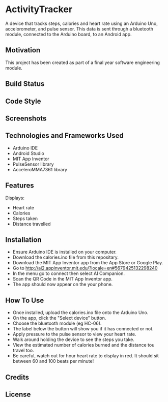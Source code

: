# ActivityTracker
A device that tracks steps, calories and heart rate using an Arduino Uno, accelorometer, and pulse sensor. This data is sent through a bluetooth module, connected to the Arduino board, to an Android app. 

## Motivation
This project has been created as part of a final year software engineering module. 

## Build Status 

## Code Style 

## Screenshots 

## Technologies and Frameworks Used
- Arduino IDE
- Android Studio 
- MIT App Inventor 
- PulseSensor library 
- AcceleroMMA7361 library 

## Features
Displays:
- Heart rate
- Calories
- Steps taken
- Distance travelled

## Installation 
- Ensure Arduino IDE is installed on your computer. 
- Download the calories.ino file from this repositary. 
- Download the MIT App Inventor app from the App Store or Google Play. 
- Go to http://ai2.appinventor.mit.edu/?locale=en#5679425132298240 
- In the menu go to connect then select AI Companion. 
- Scan the QR Code in the MIT App Inventor app. 
- The app should now appear on the your phone.

## How To Use
- Once installed, upload the calories.ino file onto the Arduino Uno.
- On the app, click the "Select device" button.
- Choose the bluetooth module (eg HC-06).
- The label below the button will show you if it has connected or not. 
- Apply pressure to the pulse sensor to view your heart rate. 
- Walk around holding the device to see the steps you take. 
- View the estimated number of calories burned and the distance tou travel too. 
- Be careful, watch out for hour heart rate to display in red. It should sit between 60 and 100 beats per minute!


## Credits

## License 
